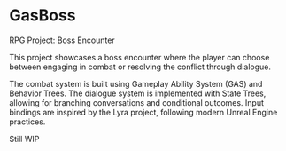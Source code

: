 # GasBoss
 
RPG Project: Boss Encounter

This project showcases a boss encounter where the player can choose between engaging in combat or resolving the conflict through dialogue.

The combat system is built using Gameplay Ability System (GAS) and Behavior Trees.
The dialogue system is implemented with State Trees, allowing for branching conversations and conditional outcomes.
Input bindings are inspired by the Lyra project, following modern Unreal Engine practices.

Still WIP